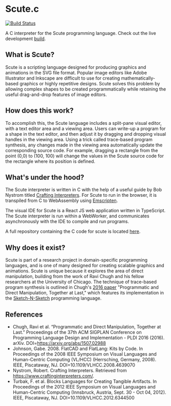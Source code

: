 # Scute.c
[![Build Status](https://travis-ci.com/icmcc/scute.c.svg?branch=master)](https://travis-ci.com/icmcc/scute.c)

A C interpreter for the Scute programming language.
Check out the live development [build](https://ian-colcanon.github.io/scute/). 

## What is Scute?
Scute is a scripting language designed for producing graphics and animations in the SVG file format. Popular image editors like Adobe Illustrator and Inkscape are difficult to use for creating mathematically-based graphics or highly repetitive designs. Scute solves this problem by allowing complex shapes to be created programmatically while retaining the useful drag-and-drop features of image editors. 

## How does this work?
To accomplish this, the Scute language includes a split-pane visual editor, with a text editor area and a viewing area. Users can write-up a program for a shape in the text editor, and then adjust it by dragging and dropping visual handles in the viewing area. Using a trick called trace-based program synthesis, any changes made in the viewing area automatically update the corresponding source code. For example, dragging a rectangle from the point (0,0) to (100, 100) will change the values in the Scute source code for the rectangle where its position is defined.

## What's under the hood?
The Scute interpreter is written in C with the help of a useful guide by Bob Nystrom titled [Crafting Interpreters](https://www.craftinginterpreters.com/). For Scute to run in the browser, it is transpiled from C to WebAssembly using [Emscripten](https://emscripten.org/).

The visual IDE for Scute is a React JS web application written in TypeScript. The Scute interpreter is run within a WebWorker, and communicates asynchronously with the IDE to compile and run programs. 

A full repository containing the C code for scute is located [here](https://github.com/ian-colcanon/scute/edit/master/README.md). 

## Why does it exist?
Scute is part of a research project in domain-specific programming languages, and is one of many designed for creating scalable graphics and animations. Scute is unique because it explores the area of direct manipulation, building from the work of Ravi Chugh and his fellow researchers at the University of Chicago. The technique of trace-based program synthesis is outlined in Chugh's [2016 paper](https://arxiv.org/pdf/1507.02988.pdf) "Programmatic and Direct Manipulation, Together at Last," which features its implementation in the [Sketch-N-Sketch](https://github.com/ravichugh/sketch-n-sketch) programming language.

## References
*	Chugh, Ravi et al. “Programmatic and Direct Manipulation, Together at Last.” Proceedings of the 37th ACM SIGPLAN Conference 		on Programming Language Design and Implementation - PLDI 2016 (2016). arXiv. DOI=https://arxiv.org/abs/1507.02988
*	Johnson, Gabe. 2008. FlatCAD and FlatLang: Kits by Code. In Proceedings of the 2008 IEEE Symposium on Visual Languages and Human-Centric Computing (VL/HCC) (Herrsching, Germany, 2008). IEEE, Piscataway, NJ. DOI=10.1109/VLHCC.2008.4639070
*	Nystrom, Robert. Crafting Interpreters. Retrieved from https://www.craftinginterpreters.com/.
*	Turbak, F. et al. Blocks Languages for Creating Tangible Artifacts. In Proceedings of the 2012 IEEE Symposium on Visual 		Languages and Human-Centric Computing (Innsbruck, Austria, Sept. 30 - Oct 04, 2012). IEEE, Piscataway, NJ. 			DOI=10.1109/VLHCC.2012.6344500
